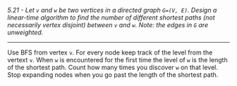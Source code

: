 *5.21 - Let `v` and `w` be two vertices in a directed graph `G=(V, E)`. Design a linear-time algorithm to find the number of different shortest paths (not necessarily vertex disjoint) between `v` and `w`. Note: the edges in `G` are unweighted.*
***
Use BFS from vertex `v`. For every node keep track of the level from the vertext `v`. When `w` is encountered for the first time the level of `w` is the length of the shortest path. Count how many times you discover `w` on that level. Stop expanding nodes when you go past the length of the shortest path.
